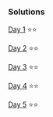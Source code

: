 ### Solutions

[Day 1](src/main/kotlin/Day1.kt) ⭐⭐

[Day 2](src/main/kotlin/Day2.kt) ⭐⭐

[Day 3](src/main/kotlin/Day3.kt) ⭐⭐

[Day 4](src/main/kotlin/Day4.kt) ⭐⭐

[Day 5](src/main/kotlin/Day5.kt) ⭐⭐

